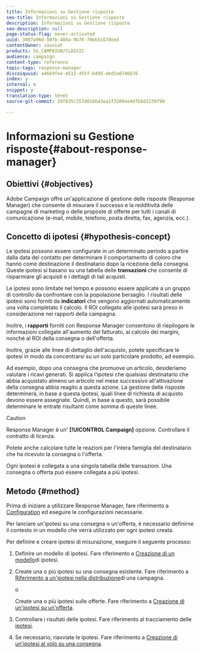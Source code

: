 ```yaml
---
title: Informazioni su Gestione risposte
seo-title: Informazioni su Gestione risposte
description: Informazioni su Gestione risposte
seo-description: null
page-status-flag: never-activated
uuid: 3087a96d-50fb-488a-9b76-70eb5c67deed
contentOwner: sauviat
products: SG_CAMPAIGN/CLASSIC
audience: campaign
content-type: reference
topic-tags: response-manager
discoiquuid: a4669fee-4512-455f-b495-ebd5a0746b76
index: y
internal: n
snippet: y
translation-type: tm+mt
source-git-commit: 20f835c357d016643ea1f3209ee4dfb6d3239f90

---
```



# Informazioni su Gestione risposte{#about-response-manager}

## Obiettivi {#objectives}

Adobe Campaign offre un&#39;applicazione di gestione delle risposte (Response Manager) che consente di misurare il successo e la redditività delle campagne di marketing o delle proposte di offerte per tutti i canali di comunicazione (e-mail, mobile, telefono, posta diretta, fax, agenzia, ecc.).

## Concetto di ipotesi {#hypothesis-concept}

Le ipotesi possono essere configurate in un determinato periodo a partire dalla data del contatto per determinare il comportamento di coloro che hanno come destinazione il destinatario dopo la ricezione della consegna. Queste ipotesi si basano su una tabella delle **transazioni** che consente di risparmiare gli acquisti e i dettagli di tali acquisti.

Le ipotesi sono limitate nel tempo e possono essere applicate a un gruppo di controllo da confrontare con la popolazione bersaglio. I risultati delle ipotesi sono forniti da **indicatori** che vengono aggiornati automaticamente una volta completato il calcolo. Il ROI collegato alle ipotesi sarà preso in considerazione nei rapporti della campagna.

Inoltre, i **rapporti** forniti con Response Manager consentono di riepilogare le informazioni collegate all&#39;aumento del fatturato, al calcolo dei margini, nonché al ROI della consegna o dell&#39;offerta.

Inoltre, grazie alle linee di dettaglio dell&#39;acquisto, potete specificare le ipotesi in modo da concentrarsi su un solo particolare prodotto, ad esempio.

Ad esempio, dopo una consegna che promuove un articolo, desideriamo valutare i ricavi generati. Si applica l&#39;ipotesi che qualsiasi destinatario che abbia acquistato almeno un articolo nel mese successivo all&#39;attivazione della consegna abbia reagito a questa azione. La gestione delle risposte determinerà, in base a questa ipotesi, quali linee di richiesta di acquisto devono essere assegnate. Quindi, in base a questo, sarà possibile determinare le entrate risultanti come somma di queste linee.

>[!CAUTION]
>
>Response Manager è un&#39; **[!UICONTROL Campaign]** opzione. Controllare il contratto di licenza.

Potete anche calcolare tutte le reazioni per l&#39;intera famiglia del destinatario che ha ricevuto la consegna o l&#39;offerta.

Ogni ipotesi è collegata a una singola tabella delle transazioni. Una consegna o offerta può essere collegata a più ipotesi.

## Metodo {#method}

Prima di iniziare a utilizzare Response Manager, fare riferimento a [Configuration](../../campaign/using/configuration.md) ed eseguire le configurazioni necessarie.

Per lanciare un&#39;ipotesi su una consegna o un&#39;offerta, è necessario definirne il contesto in un modello che verrà utilizzato per ogni ipotesi creata.

Per definire e creare ipotesi di misurazione, eseguire il seguente processo:

1. Definire un modello di ipotesi. Fare riferimento a [Creazione di un modello](../../campaign/using/hypothesis-templates.md#creating-a-hypothesis-model)di ipotesi.
1. Create una o più ipotesi su una consegna esistente. Fare riferimento a [Riferimento a un&#39;ipotesi nella distribuzione](../../campaign/using/creating-hypotheses.md#referencing-a-hypothesis-in-a-campaign-delivery)di una campagna.

   o

   Create una o più ipotesi sulle offerte. Fare riferimento a [Creazione di un&#39;ipotesi su un&#39;offerta](../../campaign/using/creating-hypotheses.md#creating-a-hypothesis-on-an-offer).

1. Controllare i risultati delle ipotesi. Fare riferimento al tracciamento delle [ipotesi](../../campaign/using/hypothesis-tracking.md).
1. Se necessario, riavviate le ipotesi. Fare riferimento a [Creazione di un&#39;ipotesi al volo su una consegna](../../campaign/using/creating-hypotheses.md#creating-a-hypothesis-on-the-fly-on-a-delivery).


